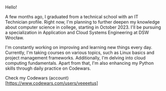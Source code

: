 Hello!

A few months ago, I graduated from a technical school with an IT Technician profile. Right now, I'm planning to further deepen my knowledge about computer science in college, starting in October 2023. I'll be pursuing a specialization in Application and Cloud Systems Engineering at DSW Wrocław.

I'm constantly working on improving and learning new things every day. Currently, I'm taking courses on various topics, such as Linux basics and project management frameworks. Additionally, I'm delving into cloud computing fundamentals. Apart from that, I'm also enhancing my Python skills through daily practice on Codewars. 

Check my Codewars (account)[https://www.codewars.com/users/veeeetus]
